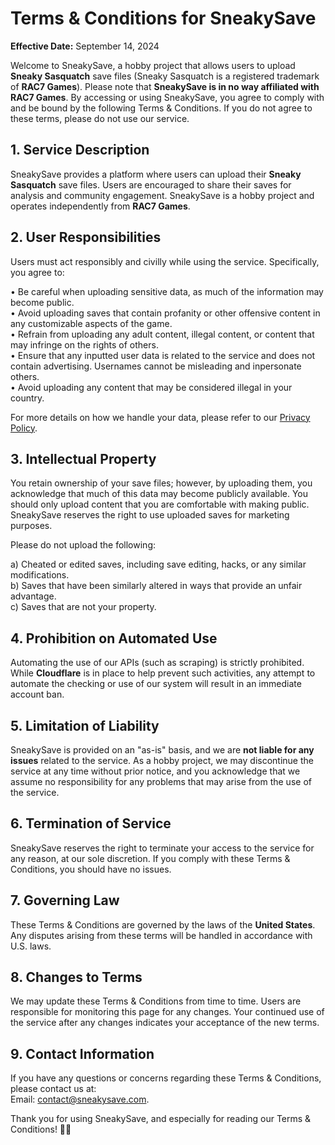 # Terms & Conditions for SneakySave

**Effective Date:** September 14, 2024

Welcome to SneakySave, a hobby project that allows users to upload **Sneaky Sasquatch** save files (Sneaky Sasquatch is a registered trademark of **RAC7 Games**). Please note that **SneakySave is in no way affiliated with RAC7 Games**. By accessing or using SneakySave, you agree to comply with and be bound by the following Terms & Conditions. If you do not agree to these terms, please do not use our service.

## 1. Service Description

SneakySave provides a platform where users can upload their **Sneaky Sasquatch** save files. Users are encouraged to share their saves for analysis and community engagement. SneakySave is a hobby project and operates independently from **RAC7 Games**.

## 2. User Responsibilities

Users must act responsibly and civilly while using the service. Specifically, you agree to:

• Be careful when uploading sensitive data, as much of the information may become public.  
• Avoid uploading saves that contain profanity or other offensive content in any customizable aspects of the game.  
• Refrain from uploading any adult content, illegal content, or content that may infringe on the rights of others.  
• Ensure that any inputted user data is related to the service and does not contain advertising. Usernames cannot be misleading and inpersonate others.  
• Avoid uploading any content that may be considered illegal in your country.

For more details on how we handle your data, please refer to our [Privacy Policy](/help/privacy).

## 3. Intellectual Property

You retain ownership of your save files; however, by uploading them, you acknowledge that much of this data may become publicly available. You should only upload content that you are comfortable with making public. SneakySave reserves the right to use uploaded saves for marketing purposes.

Please do not upload the following:

a) Cheated or edited saves, including save editing, hacks, or any similar modifications.  
 b) Saves that have been similarly altered in ways that provide an unfair advantage.  
 c) Saves that are not your property.

## 4. Prohibition on Automated Use

Automating the use of our APIs (such as scraping) is strictly prohibited. While **Cloudflare** is in place to help prevent such activities, any attempt to automate the checking or use of our system will result in an immediate account ban.

## 5. Limitation of Liability

SneakySave is provided on an "as-is" basis, and we are **not liable for any issues** related to the service. As a hobby project, we may discontinue the service at any time without prior notice, and you acknowledge that we assume no responsibility for any problems that may arise from the use of the service.

## 6. Termination of Service

SneakySave reserves the right to terminate your access to the service for any reason, at our sole discretion. If you comply with these Terms & Conditions, you should have no issues.

## 7. Governing Law

These Terms & Conditions are governed by the laws of the **United States**. Any disputes arising from these terms will be handled in accordance with U.S. laws.

## 8. Changes to Terms

We may update these Terms & Conditions from time to time. Users are responsible for monitoring this page for any changes. Your continued use of the service after any changes indicates your acceptance of the new terms.

## 9. Contact Information

If you have any questions or concerns regarding these Terms & Conditions, please contact us at:  
Email: [contact@sneakysave.com](mailto:contact@sneakysave.com).

Thank you for using SneakySave, and especially for reading our Terms & Conditions! 🕵️‍♂️
